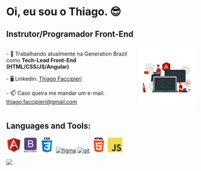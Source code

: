 # Oi, eu sou o Thiago. 😎

## Instrutor/Programador Front-End

<div
style="display: flex; justify-content: center; align-items: center">

<div>

\- 🔭 Trabalhando atualmente na Generation Brazil como **Tech-Lead
Front-End (HTML/CSS/JS/Angular)**

\- 🖥 Linkedin: [Thiago Faccipieri][]

\- 📫 Caso queira me mandar um e-mail: <thiago.faccipieri@gmail.com>

</div>
<div>
<img src="./imgBackground.png" width="300" />
  </div>
</div>

## Languages and Tools:

[<img src="https://raw.githubusercontent.com/devicons/devicon/master/icons/angularjs/angularjs-original.svg" width="40" height="40" alt="angularjs" />][]
[<img src="https://raw.githubusercontent.com/devicons/devicon/master/icons/bootstrap/bootstrap-plain-wordmark.svg" width="40" height="40" alt="bootstrap" />][]
[<img src="https://raw.githubusercontent.com/devicons/devicon/master/icons/css3/css3-original-wordmark.svg" width="40" height="40" alt="css3" />][]
[<img src="https://www.vectorlogo.zone/logos/figma/figma-icon.svg" width="40" height="40" alt="figma" />][]
[<img src="https://www.vectorlogo.zone/logos/git-scm/git-scm-icon.svg" width="40" height="40" alt="git" />][]
[<img src="https://raw.githubusercontent.com/devicons/devicon/master/icons/html5/html5-original-wordmark.svg" width="40" height="40" alt="html5" />][]
[<img src="https://raw.githubusercontent.com/devicons/devicon/master/icons/javascript/javascript-original.svg" width="40" height="40" alt="javascript" />][]

![][1]

  [Thiago Faccipieri]: https://www.linkedin.com/in/thiago-faccipieri/
  [<img src="https://raw.githubusercontent.com/devicons/devicon/master/icons/angularjs/angularjs-original.svg" width="40" height="40" alt="angularjs" />]:
    https://angular.io
  [<img src="https://raw.githubusercontent.com/devicons/devicon/master/icons/bootstrap/bootstrap-plain-wordmark.svg" width="40" height="40" alt="bootstrap" />]:
    https://getbootstrap.com
  [<img src="https://raw.githubusercontent.com/devicons/devicon/master/icons/css3/css3-original-wordmark.svg" width="40" height="40" alt="css3" />]:
    https://www.w3schools.com/css/
  [<img src="https://www.vectorlogo.zone/logos/figma/figma-icon.svg" width="40" height="40" alt="figma" />]:
    https://www.figma.com/
  [<img src="https://www.vectorlogo.zone/logos/git-scm/git-scm-icon.svg" width="40" height="40" alt="git" />]:
    https://git-scm.com/
  [<img src="https://raw.githubusercontent.com/devicons/devicon/master/icons/html5/html5-original-wordmark.svg" width="40" height="40" alt="html5" />]:
    https://www.w3.org/html/
  [<img src="https://raw.githubusercontent.com/devicons/devicon/master/icons/javascript/javascript-original.svg" width="40" height="40" alt="javascript" />]:
    https://developer.mozilla.org/en-US/docs/Web/JavaScript
  [1]: htt%0A

